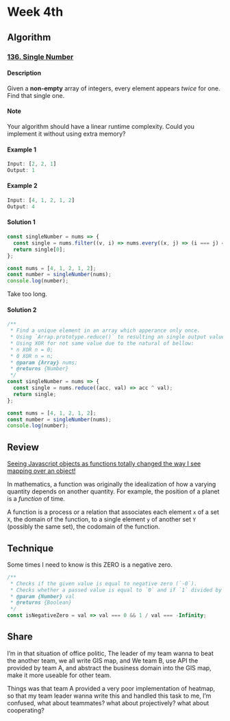# Week 4th
## Algorithm

### [136. Single Number](https://leetcode.com/problems/single-number/description/)

#### Description

Given a **non-empty** array of integers, every element appears *twice* for one. Find that single one.

#### Note

Your algorithm should have a linear runtime complexity. Could you implement it without using extra memory?

#### Example 1

```javascript
Input: [2, 2, 1]
Output: 1
```

#### Example 2

```javascript
Input: [4, 1, 2, 1, 2]
Output: 4
```

#### Solution 1

```javascript
const singleNumber = nums => {
  const single = nums.filter((v, i) => nums.every((x, j) => (i === j) === (v === x)));
  return single[0];
};

const nums = [4, 1, 2, 1, 2];
const number = singleNumber(nums);
console.log(number);
```

Take too long.

#### Solution 2

```javascript
/**
 * Find a unique element in an array which apperance only once.
 * Using `Arrap.prototype.reduce()` to resulting an single output value.
 * Using XOR for not same value due to the natural of bellow:
 * n XOR n = 0;
 * 0 XOR n = n;
 * @param {Array} nums;
 * @returns {Number}
 */
const singleNumber = nums => {
  const single = nums.reduce((acc, val) => acc ^ val);
  return single;
};

const nums = [4, 1, 2, 1, 2];
const number = singleNumber(nums);
console.log(number);
```

## Review

[Seeing Javascript objects as functions totally changed the way I see mapping over an object!](https://medium.com/@anirudheka/seeing-javascript-objects-as-functions-totally-changed-the-way-i-see-mapping-over-an-object-d8b834e1d0f9)  

In mathematics, a function was originally the idealization of how a varying quantity depends on another quantity. For example, the position of a planet is a *function* of time.  

A function is a process or a relation that associates each element `x` of a set `X`, the domain of the function, to a single element `y` of another set `Y` (possibly the same set), the codomain of the function.

## Technique

Some times I need to know is this ZERO is a negative zero.

```javascript
/**
 * Checks if the given value is equal to negative zero (`-0`).
 * Checks whether a passed value is equal to `0` and if `1` divided by the value equals `-Infinity`.
 * @param {Number} val
 * @returns {Boolean}
 */
const isNegativeZero = val => val === 0 && 1 / val === -Infinity;
```

## Share

I’m in that situation of office politic, The leader of my team wanna to beat the another team, we all write GIS map, and We team B, use API the provided by team A, and abstract the business domain into the GIS map, make it more useable for other team. 

Things was that team A provided a very poor implementation of heatmap, so that my team leader wanna write this and handled this task to me, I’m confused, what about teammates? what about projectively? what about cooperating?

